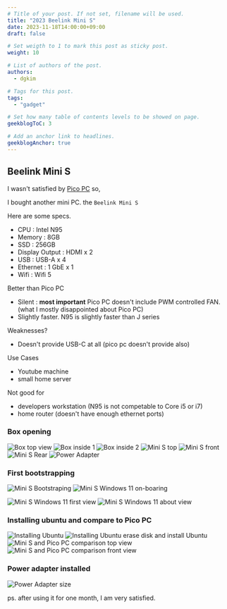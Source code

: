 ```yaml
---
# Title of your post. If not set, filename will be used.
title: "2023 Beelink Mini S"
date: 2023-11-18T14:00:00+09:00
draft: false

# Set weigth to 1 to mark this post as sticky post.
weight: 10

# List of authors of the post.
authors:
  - dgkim

# Tags for this post.
tags:
  - "gadget"

# Set how many table of contents levels to be showed on page.
geekblogToC: 3

# Add an anchor link to headlines.
geekblogAnchor: true
---
```


## Beelink Mini S

I wasn't satisfied by [Pico PC](/pages/posts/2023-pico-pc) so, 

I bought another mini PC. the `Beelink Mini S`

Here are some specs.

  - CPU : Intel N95
  - Memory : 8GB
  - SSD : 256GB
  - Display Output : HDMI x 2
  - USB : USB-A x 4
  - Ethernet : 1 GbE x 1
  - Wifi : Wifi 5

Better than Pico PC
  - Silent : **most important** Pico PC doesn't include PWM controlled FAN. (what I mostly disappointed about Pico PC)
  - Slightly faster. N95 is slightly faster than J series

Weaknesses?
  - Doesn't provide USB-C at all (pico pc doesn't provide also)

Use Cases
  - Youtube machine
  - small home server

Not good for
  - developers workstation (N95 is not competable to Core i5 or i7)
  - home router (doesn't have enough ethernet ports)

### Box opening

![Box top view](https://image.dgkim.net/thumbnail/375/2023-beelink-mini-s/IMG_5630.jpg)
![Box inside 1](https://image.dgkim.net/thumbnail/375/2023-beelink-mini-s/IMG_5631.jpg)
![Box inside 2](https://image.dgkim.net/thumbnail/375/2023-beelink-mini-s/IMG_5632.jpg)
![Mini S top](https://image.dgkim.net/thumbnail/375/2023-beelink-mini-s/IMG_5633.jpg)
![Mini S front](https://image.dgkim.net/thumbnail/375/2023-beelink-mini-s/IMG_5634.jpg)
![Mini S Rear](https://image.dgkim.net/thumbnail/375/2023-beelink-mini-s/IMG_5635.jpg)
![Power Adapter](https://image.dgkim.net/thumbnail/375/2023-beelink-mini-s/IMG_5636.jpg)

### First bootstrapping

![Mini S Bootstraping](https://image.dgkim.net/thumbnail/375/2023-beelink-mini-s/IMG_5637.jpg)
![Mini S Windows 11 on-boaring](https://image.dgkim.net/thumbnail/375/2023-beelink-mini-s/IMG_5638.jpg)

![Mini S Windows 11 first view](https://image.dgkim.net/thumbnail/375/2023-beelink-mini-s/IMG_5642.jpg)
![Mini S Windows 11 about view](https://image.dgkim.net/thumbnail/375/2023-beelink-mini-s/IMG_5643.jpg)

### Installing ubuntu and compare to Pico PC

![Installing Ubuntu](https://image.dgkim.net/thumbnail/375/2023-beelink-mini-s/IMG_5644.jpg)
![Installing Ubuntu erase disk and install Ubuntu](https://image.dgkim.net/thumbnail/375/2023-beelink-mini-s/IMG_5645.jpg)
![Mini S and Pico PC comparison top view](https://image.dgkim.net/thumbnail/375/2023-beelink-mini-s/IMG_5646.jpg)
![Mini S and Pico PC comparison front view](https://image.dgkim.net/thumbnail/375/2023-beelink-mini-s/IMG_5647.jpg)

### Power adapter installed

![Power Adapter size](https://image.dgkim.net/thumbnail/375/2023-beelink-mini-s/IMG_5648.jpg)


ps. after using it for one month, I am very satisfied.
